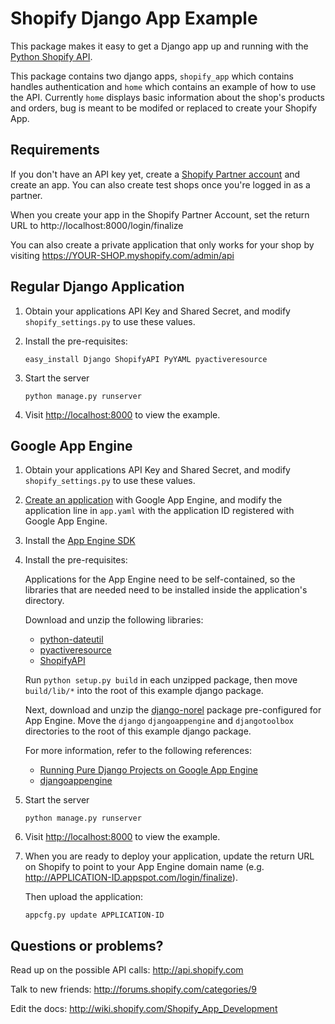 Shopify Django App Example
==========================

This package makes it easy to get a Django app up and running with
the [Python Shopify API](https://github.com/shopify/shopify_python_api).

This package contains two django apps, `shopify_app` which contains
handles authentication and `home` which contains an example of how
to use the API. Currently `home` displays basic information about
the shop's products and orders, bug is meant to be modifed or
replaced to create your Shopify App.

Requirements
------------

If you don't have an API key yet, create a
[Shopify Partner account](http://shopify.com/partners) and create
an app. You can also create test shops once you're logged in as a
partner.

When you create your app in the Shopify Partner Account, set the return URL to
http://localhost:8000/login/finalize

You can also create a private application that only works for your shop by
visiting https://YOUR-SHOP.myshopify.com/admin/api

Regular Django Application
--------------------------

1. Obtain your applications API Key and Shared Secret, and modify
   `shopify_settings.py` to use these values.

2. Install the pre-requisites:

   `easy_install Django ShopifyAPI PyYAML pyactiveresource`

3. Start the server

   `python manage.py runserver`

4. Visit <http://localhost:8000> to view the example.


Google App Engine
-----------------

1. Obtain your applications API Key and Shared Secret, and modify
   `shopify_settings.py` to use these values.

2. [Create an application](https://appengine.google.com/start) with
   Google App Engine, and modify the application line in `app.yaml`
   with the application ID registered with Google App Engine.

3. Install the [App Engine SDK](http://code.google.com/appengine/downloads.html#Google_App_Engine_SDK_for_Python)

3. Install the pre-requisites:

   Applications for the App Engine need to be self-contained, so
   the libraries that are needed need to be installed inside the
   application's directory.

   Download and unzip the following libraries:

   * [python-dateutil](http://pypi.python.org/pypi/python-dateutil)
   * [pyactiveresource](http://pypi.python.org/pypi/pyactiveresource)
   * [ShopifyAPI](http://pypi.python.org/pypi/ShopifyAPI)

   Run `python setup.py build` in each unzipped package, then move
   `build/lib/*` into the root of this example django package.

   Next, download and unzip the
   [django-norel](http://bitbucket.org/twanschik/nonrel-guestbook/downloads/nonrel-guestbook.zip)
   package pre-configured for App Engine. Move the `django`
   `djangoappengine` and `djangotoolbox` directories to the root
   of this example django package.

   For more information, refer to the following references:
   * [Running Pure Django Projects on Google App Engine](http://code.google.com/appengine/articles/django-nonrel.html)
   * [djangoappengine](http://www.allbuttonspressed.com/projects/djangoappengine)

3. Start the server

   `python manage.py runserver`

4. Visit <http://localhost:8000> to view the example.

5. When you are ready to deploy your application, update the return
   URL on Shopify to point to your App Engine domain name (e.g.
   http://APPLICATION-ID.appspot.com/login/finalize).

   Then upload the application:

   `appcfg.py update APPLICATION-ID`



Questions or problems?
----------------------

Read up on the possible API calls:
<http://api.shopify.com>

Talk to new friends:
<http://forums.shopify.com/categories/9>

Edit the docs:
<http://wiki.shopify.com/Shopify_App_Development>
